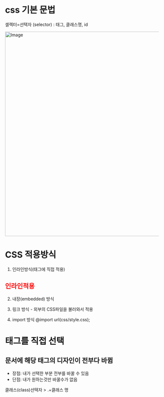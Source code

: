 # css 기본 문법
셀렉터=선택자 (selector) : 태그, 클래스명, id

<img width="670" alt="Image" src="https://github.com/user-attachments/assets/fab07437-f8c7-4e2b-94da-dd66d69abc90" />

# CSS 적용방식
1. 인라인방식(태그에 직접 적용)
 <h2 style="color:red">인라인적용</h2> 

2. 내장(embedded) 방식

3. 링크 방식 - 외부의 CSS파일을 불러와서 적용
 <link rel=”stylesheet” type=”text/css” href='css 외부 파일 경로'>

4. import 방식
 @import url(css/style.css);

# 태그를 직접 선택
## 문서에 해당 태그의 디자인이 전부다 바뀜
- 장점: 내가 선택한 부분 전부를 바꿀 수 있음
- 단점: 내가 원하는것만 바꿀수가 없음

클래스(class)선택자 > .+클래스 명
